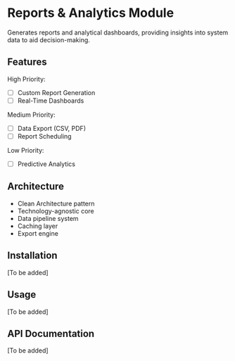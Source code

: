 # Reports & Analytics Module

Generates reports and analytical dashboards, providing insights into system data to aid decision-making.

## Features

High Priority:

- [ ] Custom Report Generation
- [ ] Real-Time Dashboards

Medium Priority:

- [ ] Data Export (CSV, PDF)
- [ ] Report Scheduling

Low Priority:

- [ ] Predictive Analytics

## Architecture

- Clean Architecture pattern
- Technology-agnostic core
- Data pipeline system
- Caching layer
- Export engine

## Installation

[To be added]

## Usage

[To be added]

## API Documentation

[To be added]
